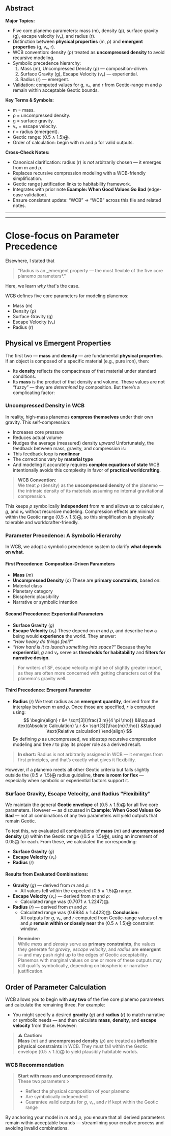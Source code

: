 ## Abstract
**Major Topics:**  
- Five core planemo parameters: mass (m), density (ρ), surface gravity (g), escape velocity (vₑ), and radius (r).  
- Distinction between **physical properties** (m, ρ) and **emergent properties** (g, vₑ, r).  
- WCB convention: density (ρ) treated as **uncompressed density** to avoid recursive modeling.  
- Symbolic precedence hierarchy:  
  1. Mass (m), Uncompressed Density (ρ) — composition-driven.  
  2. Surface Gravity (g), Escape Velocity (vₑ) — experiential.  
  3. Radius (r) — emergent.  
- Validation: computed values for g, vₑ, and r from Geotic-range m and ρ remain within acceptable Geotic bounds.  

**Key Terms & Symbols:**  
- m = mass.  
- ρ = uncompressed density.  
- g = surface gravity.  
- vₑ = escape velocity.  
- r = radius (emergent).  
- Geotic range: ⟨0.5 ∧ 1.5⟩⨁.  
- Order of calculation: begin with m and ρ for valid outputs.  

**Cross-Check Notes:**  
- Canonical clarification: radius (r) is *not* arbitrarily chosen — it emerges from m and ρ.  
- Replaces recursive compression modeling with a WCB-friendly simplification.  
- Geotic range justification links to habitability framework.  
- Integrates with prior note **Example: When Good Values Go Bad** (edge-case validation).  
- Ensure consistent update: “WCB” → “WCB” across this file and related notes.  

---
---


# Close-focus on Parameter Precedence
Elsewhere, I stated that

> "Radius is an _emergent property — the most flexible of the five core planemo parameters*."

Here, we learn _why_ that's the case.

WCB defines five core parameters for modeling planemos:
- Mass (m)
- Density (ρ)
- Surface Gravity (g)
- Escape Velocity (vₑ)
- Radius (r)

## Physical vs Emergent Properties
The first two — **mass** and **density** — are fundamental **physical properties**. If an object is composed of a specific material (e.g., pure iron), then:
- Its **density** reflects the compactness of that material under standard conditions.    
- Its **mass** is the product of that density and volume.
These values are not “fuzzy” — they are _determined_ by composition. But there’s a complicating factor:

### Uncompressed Density in WCB
In reality, high-mass planemos **compress themselves** under their own gravity. This self-compression:
- Increases core pressure    
- Reduces actual volume    
- Nudges the average (measured) density _upward_
Unfortunately, the feedback between mass, gravity, and compression is:
- This feedback loop is **nonlinear**    
- The corrections vary by **material type**    
- And modeling it accurately requires **complex equations of state**
WCB intentionally avoids this complexity in favor of **practical worldcrafting**.

> **WCB Convention:**  
> We treat _ρ_ (density) as the **uncompressed density** of the planemo — the intrinsic density of its materials assuming no internal gravitational compression.

This keeps _ρ_ symbolically **independent** from _m_ and allows us to calculate _r_, _g_, and _vₑ_ without recursive modeling.  Compression effects are minimal within the Geotic range ⟨0.5 ∧ 1.5⟩⨁, so this simplification is physically tolerable and worldcrafter-friendly.

### Parameter Precedence: A Symbolic Hierarchy
In WCB, we adopt a symbolic precedence system to clarify **what depends on what**.
#### First Precedence: Composition-Driven Parameters
- **Mass** (_m_)    
- **Uncompressed Density** (_ρ_)
These are **primary constraints**, based on:
- Material class    
- Planetary category    
- Biospheric plausibility    
- Narrative or symbolic intention 
#### Second Precedence: Experiential Parameters
- **Surface Gravity** (_g_)    
- **Escape Velocity** (_vₑ_)
These depend on _m_ and _ρ_, and describe how a being would **experience** the world. They answer:
- _“How heavy do things feel?”_    
- _“How hard is it to launch something into space?”_
Because they’re **experiential**, _g_ and _vₑ_ serve as **thresholds for habitability** and **filters for narrative design**.

> For writers of SF, escape velocity might be of slightly greater import, as they are often more concerned with getting characters out of the planemo's gravity well.
#### Third Precedence: Emergent Parameter
- **Radius** (_r_)
We treat radius as an **emergent quantity**, derived from the interplay between _m_ and _ρ_. Once those are specified, _r_ is computed using:
$$
\begin{align}
r &= \sqrt[3]{\frac{3 m}{4 \pi \rho}} &&\qquad \text{Absolute Calculation} \\
r &= \sqrt[3]{\frac{m}{\rho}} &&\qquad \text{Relative calculation}
\end{align}
$$
By defining _ρ_ as uncompressed, we sidestep recursive compression modeling and free _r_ to play its proper role as a derived result.

> **In short:** Radius is not arbitrarily assigned in WCB — it emerges from first principles, and that’s exactly what gives it flexibility.

However, if a planemo meets all other Geotic criteria but falls slightly outside the ⟨0.5 ∧ 1.5⟩⨁ radius guideline, **there is room for flex** — especially when symbolic or experiential factors support it.
### Surface Gravity, Escape Velocity, and Radius "Flexibility"
We maintain the general **Geotic envelope** of ⟨0.5 ∧ 1.5⟩⨁ for all five core parameters. However — as discussed in **Example: When Good Values Go Bad** — not all combinations of any two parameters will yield outputs that remain Geotic.

To test this, we evaluated all combinations of **mass** (_m_) and **uncompressed density** (_ρ_) within the Geotic range (⟨0.5 ∧ 1.5⟩⨁), using an increment of 0.05⨁ for each. From these, we calculated the corresponding:
- **Surface Gravity** (_g_)    
- **Escape Velocity** (_vₑ_)    
- **Radius** (_r_)

 #### Results from Evaluated Combinations:
- **Gravity** (_g_) — derived from _m_ and _ρ_:    
    - All values fell within the expected ⟨0.5 ∧ 1.5⟩⨁ range.        
- **Escape Velocity** (_vₑ_) — derived from _m_ and _ρ_:    
    - Calculated range was ⟨0.7071 ∧ 1.2247⟩⨁.        
- **Radius** (_r_) — derived from _m_ and _ρ_:    
    - Calculated range was ⟨0.6934 ∧ 1.4423⟩⨁.
**Conclusion:**  
All outputs for _g_, _vₑ_, and _r_ computed from Geotic-range values of _m_ and _ρ_ **remain within or closely near** the ⟨0.5 ∧ 1.5⟩⨁ constraint window.

> **Reminder:**  
> While _mass_ and _density_ serve as **primary constraints**, the values they generate for _gravity_, _escape velocity_, and _radius_ are **emergent** — and may push right up to the edges of Geotic acceptability. Planemos with marginal values on one or more of these outputs may still qualify symbolically, depending on biospheric or narrative justification.

## Order of Parameter Calculation
WCB allows you to begin with **any two** of the five core planemo parameters and calculate the remaining three. For example:
- You might specify a desired **gravity** (_g_) and **radius** (_r_) to match narrative or symbolic needs — and then calculate **mass**, **density**, and **escape velocity** from those.
However:

> ⚠️ **Caution:**  
> **Mass** (_m_) and **uncompressed density** (_ρ_) are treated as **inflexible physical constraints** in WCB. They must fall within the Geotic envelope ⟨0.5 ∧ 1.5⟩⨁ to yield plausibly habitable worlds.

### WCB Recommendation
> **Start with mass and uncompressed density.**  
> These two parameters:> 
> - Reflect the physical composition of your planemo
> - Are symbolically independent
> - Guarantee valid outputs for _g_, _vₑ_, and _r_ if kept within the Geotic range    

By anchoring your model in _m_ and _ρ_, you ensure that all derived parameters remain within acceptable bounds — streamlining your creative process and avoiding invalid combinations.